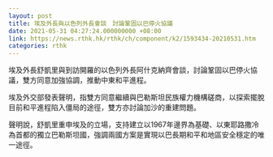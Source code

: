 ```yaml
---
layout: post
title: 埃及外長與以色列外長會談　討論鞏固以巴停火協議
date: 2021-05-31 04:27:24.000000000 +08:00
link: https://news.rthk.hk/rthk/ch/component/k2/1593434-20210531.htm
categories: rthk
---
```


埃及外長舒凱里與到訪開羅的以色列外長阿什克納齊會談，討論鞏固以巴停火協議，雙方同意加強協調，推動中東和平進程。

埃及外交部發表聲明，指雙方同意繼續與巴勒斯坦民族權力機構磋商，以探索擺脫目前和平進程陷入僵局的途徑，雙方亦討論加沙的重建問題。

聲明說，舒凱里重申埃及的立場，支持建立以1967年邊界為基礎、以東耶路撒冷為首都的獨立巴勒斯坦國，強調兩國方案是實現以巴長期和平和地區安全穩定的唯一途徑。
